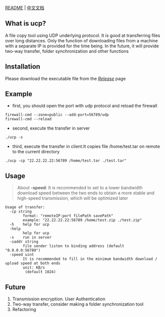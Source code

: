 [README](https://github.com/XiaCo/ucp/blob/master/README.md) | [中文文档](https://github.com/XiaCo/ucp/blob/master/README.zh.md)

What is ucp?
---
A file copy tool using UDP underlying protocol. It is good at transferring files over long distances.
Only the function of downloading files from a machine with a separate IP is provided for the time being. 
In the future, it will provide two-way transfer, folder synchronization and other functions


Installation
---
Please download the executable file from the [*Release*](https://github.com/XiaCo/ucp/releases) page

Example
---
+ first, you should open the port with udp protocol and reload the firewall
```
firewall-cmd --zone=public --add-port=56789/udp
firewall-cmd --reload
```
+ second, execute the transfer in server
```
./ucp -s
```
+ third, execute the transfer in client.It copies file /home/test.tar on remote to the current directory
```
./ucp -cp "22.22.22.22:56789 /home/test.tar ./test.tar"
```

Usage
---
> About **-speed**: It is recommended to set to a lower bandwidth download speed between the two ends to obtain a more stable and high-speed transmission, which will be optimized later
```
Usage of transfer:
  -cp string
        format: "remoteIP:port filePath savePath"
        example: "22.22.22.22:56789 /home/test.zip ./test.zip"
  -h    help for ucp
  -help
        help for ucp
  -s    run in server
  -saddr string
        file sender listen to binding address (default "0.0.0.0:56789")
  -speed uint
        It is recommended to fill in the minimum bandwidth download / upload speed at both ends
        unit: KB/s
         (default 1024)
```

Future
---
1. Transmission encryption. User Authentication
2. Two-way transfer, consider making a folder synchronization tool
3. Refactoring